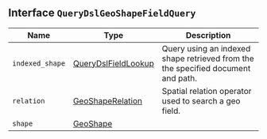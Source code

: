## Interface `QueryDslGeoShapeFieldQuery`

| Name | Type | Description |
| - | - | - |
| `indexed_shape` | [QueryDslFieldLookup](./QueryDslFieldLookup.md) | Query using an indexed shape retrieved from the the specified document and path. |
| `relation` | [GeoShapeRelation](./GeoShapeRelation.md) | Spatial relation operator used to search a geo field. |
| `shape` | [GeoShape](./GeoShape.md) | &nbsp; |
